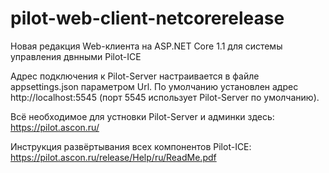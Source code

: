 # pilot-web-client-netcorerelease
Новая редакция Web-клиента на ASP.NET Core 1.1 для системы управления двнными Pilot-ICE

Адрес подключения к Pilot-Server настраивается в файле appsettings.json параметром Url. По умолчанию установлен адрес http://localhost:5545 (порт 5545 использует Pilot-Server по умолчанию).

Всё необходимое для устновки Pilot-Server и админки здесь: https://pilot.ascon.ru/

Инструкция развёртывания всех компонентов Pilot-ICE: https://pilot.ascon.ru/release/Help/ru/ReadMe.pdf
